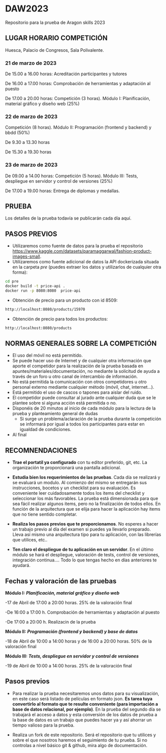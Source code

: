 # DAW2023

Repositorio para la prueba de Aragon skills 2023

## LUGAR HORARIO COMPETICIÓN

Huesca, Palacio de Congresos, Sala Polivalente.

### 21 de marzo de 2023
De 15.00 a 16.00 horas: Acreditación participantes y tutores

De 16.00 a 17.00 horas: Comprobación de herramientas y adaptación al puesto

De 17.00 a 20.00 horas: Competición (3 horas). Módulo I: Planificación, material gráfico y diseño web (25%)


### 22 de marzo de 2023

Competición (8 horas). Módulo II: Programación (frontend y backend) y bbdd (50%)

De 9.30 a 13.30 horas

De 15.30 a 19.30 horas

### 23 de marzo de 2023
De 09.00 a 14.00 horas: Competición (5 horas). Módulo III: Tests, despliegue en servidor y control de versiones (25%)

De 17.00 a 19.00 horas: Entrega de diplomas y medallas.

## PRUEBA

Los detalles de la prueba todavía se publicarán cada día aquí.

## PASOS PREVIOS

- Utilizaremos como fuente de datos para la prueba el repositorio https://www.kaggle.com/datasets/paramaggarwal/fashion-product-images-small.
- Utilizaremos como fuente adicional de datos la API dockerizada situada en la carpeta _pre_ (puedes extraer los datos y utilizarlos de cualquier otra forma):

```bash
cd pre
docker build -t price-api .
docker run -p 8080:8080  price-api
```

- Obtención de precio para un producto con id 8509:

```bash
http://localhost:8080/products/15970
```

- Obtención de precio para todos los productos:

```bash
http://localhost:8080/products
```

## NORMAS GENERALES SOBRE LA COMPETICIÓN

- El uso del móvil no está permitido.
- Se puede hacer uso de Internet y de cualquier otra información que aporte el competidor para la realización de la prueba basada en apuntes/materiales/documentación, no mediante la solicitud de ayuda a través de un foro u otro canal de intercambio de información.
- No está permitida la comunicación con otros competidores u otro personal externo mediante cualquier método (móvil, chat, internet…).
- Está permitido el uso de cascos o tapones para aislar del ruido.
- El competidor puede consultar al jurado ante cualquier duda que se le plantee sobre si alguna acción está permitida o no.
- Disponéis de 20 minutos al inicio de cada módulo para la lectura de la prueba y planteamiento general de dudas
  - Si surge un problema/aclaración de la prueba durante la competición se informará por igual a todos los participantes para estar en igualdad de condiciones.
- Al final

## RECOMNENDACIONES

- **Trae el portatil ya configurado** con tu editor preferido, git, etc. La organización te proporcionará una pantalla adicional.

- **Estudia bien los requerimientos de las pruebas**. Cada día se realizará y se evaluará un modulo. Al comienzo del mismo se entregarán sus instrucciones, bocetos y un checklist para su evaluación. Es conveniente leer cuidadosamente todos los items del checklist y seleccionar los más favorables. La prueba está dimensionada para que sea fácil realizar algunos items, pero no la finalización de todos ellos. En función de la arquitectura que se elija para hacer la aplicación hay items que no tiene sentido completar.

- **Realiza los pasos previos que te proporcionamos**. No esperes a hacer un trabajo previo al día del examen si puedes ya llevarlo preparado. Lleva así mismo una arquitectura tipo para tu aplicación, con las librerías que utilices, etc..

- **Ten claro el despliegue de tu aplicación en un servidor**. En el último módulo se hará el despliegue, valoración de tests, control de versiones, integración continua.... Todo lo que tengas hecho en días anteriores te ayudará.

## Fechas y valoración de las pruebas

**Módulo I:** **_Planificación, material gráfico y diseño web_**

-17 de Abril de 17:00 a 20:00 horas. 25% de la valoración final

-De 16:00 a 17:00 h. Comprobación de herramientas y adaptación al puesto

-De 17:00 a 20:00 h. Realizacin de la prueba

**Módulo II:** **_Programación (frontend y backend) y base de datos_**

-18 de Abril de 10:00 a 14:00 horas y de 16:00 a 20:00 horas. 50% de la valoración final

**Módulo III:** **_Tests, despliegue en servidor y control de versiones_**

-19 de Abril de 10:00 a 14:00 horas. 25% de la valoración final

## Pasos previos

- Para realizar la prueba necesitaremos unos datos para su visualización, en este caso será listado de películas en formato json. **Es tarea tuya convertirlo al formato que te resulte conveniente (para importación a base de datos relacional, por ejemplo)**. En la prueba del segundo día se trabajará el acceso a datos y esta conversión de los datos de prueba a la base de datos es un trabajo que puedes hacer ya y así ahorrar un tiempo valioso para la prueba.

- Realiza un fork de este repositorio. Será el repositorio que tu utilices y sobre el que nosotros haremos el seguimiento de tu prueba. Si no controlas a nivel básico git & github, mira algo de documentación.

